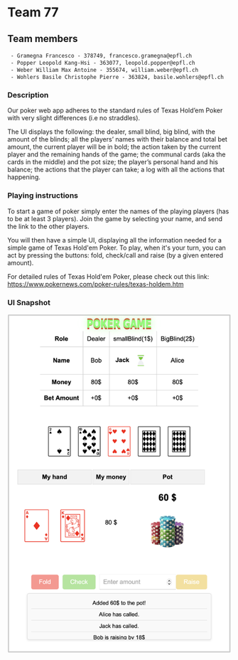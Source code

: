 # Team 77

## Team members

```
 - Gramegna Francesco - 378749, francesco.gramegna@epfl.ch
 - Popper Leopold Kang-Hsi - 363077, leopold.popper@epfl.ch
 - Weber William Max Antoine - 355674, william.weber@epfl.ch
 - Wohlers Basile Christophe Pierre - 363824, basile.wohlers@epfl.ch
```

### Description

Our poker web app adheres to the standard rules of Texas Hold’em Poker with very slight differences (i.e no straddles).

The UI displays the following: the dealer, small blind, big blind, with the amount of the blinds; all the players’ names with their balance and total bet amount, the current player will be in bold; the action taken by the current player and the remaining hands of the game; the communal cards (aka the cards in the middle) and the pot size; the player’s personal hand and his balance; the actions that the player can take; a log with all the actions that happening.


### Playing instructions

To start a game of poker simply enter the names of the playing players (has to be at least 3 players).
Join the game by selecting your name, and send the link to the other players.

You will then have a simple UI, displaying all the information needed for a simple game of Texas Hold'em Poker. To play, when it's your turn, you can act by pressing the buttons: fold, check/call and raise (by a given entered amount). 

For detailed rules of Texas Hold'em Poker, please check out this link: 
https://www.pokernews.com/poker-rules/texas-holdem.htm 


### UI Snapshot 

![](snapshots/snapshot1.png)
